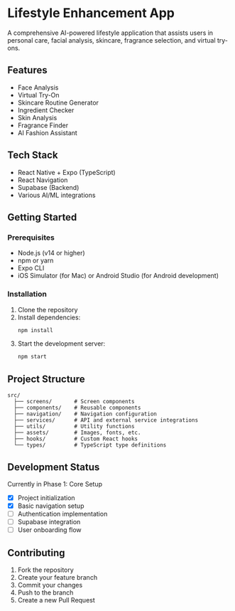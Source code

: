 # Lifestyle Enhancement App

A comprehensive AI-powered lifestyle application that assists users in personal care, facial analysis, skincare, fragrance selection, and virtual try-ons.

## Features

- Face Analysis
- Virtual Try-On
- Skincare Routine Generator
- Ingredient Checker
- Skin Analysis
- Fragrance Finder
- AI Fashion Assistant

## Tech Stack

- React Native + Expo (TypeScript)
- React Navigation
- Supabase (Backend)
- Various AI/ML integrations

## Getting Started

### Prerequisites

- Node.js (v14 or higher)
- npm or yarn
- Expo CLI
- iOS Simulator (for Mac) or Android Studio (for Android development)

### Installation

1. Clone the repository
2. Install dependencies:
   ```bash
   npm install
   ```
3. Start the development server:
   ```bash
   npm start
   ```

## Project Structure

```
src/
  ├── screens/       # Screen components
  ├── components/    # Reusable components
  ├── navigation/    # Navigation configuration
  ├── services/      # API and external service integrations
  ├── utils/         # Utility functions
  ├── assets/        # Images, fonts, etc.
  ├── hooks/         # Custom React hooks
  └── types/         # TypeScript type definitions
```

## Development Status

Currently in Phase 1: Core Setup

- [x] Project initialization
- [x] Basic navigation setup
- [ ] Authentication implementation
- [ ] Supabase integration
- [ ] User onboarding flow

## Contributing

1. Fork the repository
2. Create your feature branch
3. Commit your changes
4. Push to the branch
5. Create a new Pull Request
